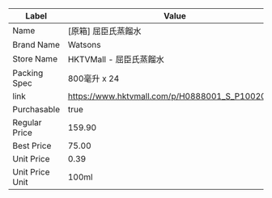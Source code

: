 | Label           | Value                                           |
| --------------- | ----------------------------------------------- |
| Name            | [原箱] 屈臣氏蒸餾水                                     |
| Brand Name      | Watsons                                         |
| Store Name      | HKTVMall - 屈臣氏蒸餾水                               |
| Packing Spec    | 800毫升 x 24                                      |
| link            | https://www.hktvmall.com/p/H0888001_S_P10020854 |
| Purchasable     | true                                            |
| Regular Price   | 159.90                                          |
| Best Price      | 75.00                                           |
| Unit Price      | 0.39                                            |
| Unit Price Unit | 100ml                                           |
